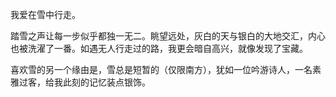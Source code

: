 我爱在雪中行走。

踏雪之声让每一步似乎都独一无二。眺望远处，灰白的天与银白的大地交汇，内心也被洗濯了一番。如遇无人行走过的路，我更会暗自高兴，就像发现了宝藏。

喜欢雪的另一个缘由是，雪总是短暂的（仅限南方），犹如一位吟游诗人，一名素雅过客，给我此刻的记忆装点银饰。